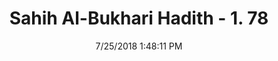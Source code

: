 ---
title        : "Sahih Al-Bukhari Hadith - 1. 78"
date         : 7/25/2018 1:48:11 PM
draft        : false
type         : "hadith"
layout       : "hadith"
BookCode     : "SHB"
VolumeNumber : "1"
HadithNumber : "78"
categories  :  ["Knowledge-To go out in search of knowledge"]
tags  :  ["Ibn Abbas"]
---